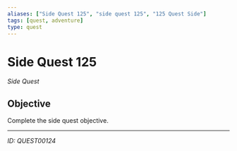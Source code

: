 ```yaml
---
aliases: ["Side Quest 125", "side quest 125", "125 Quest Side"]
tags: [quest, adventure]
type: quest
---
```


# Side Quest 125

*Side Quest*

## Objective
Complete the side quest objective.

---
*ID: QUEST00124*